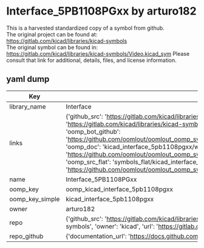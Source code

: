 # Interface_5PB1108PGxx by arturo182  
This is a harvested standardized copy of a symbol from github.  
The original project can be found at:  
https://gitlab.com/kicad/libraries/kicad-symbols  
The original symbol can be found in:
https://gitlab.com/kicad/libraries/kicad-symbols/Video.kicad_sym
Please consult that link for additional, details, files, and license information.  
## yaml dump  
| Key | Value |  
| --- | --- |  
| library_name | Interface |  
| links | {'github_src': 'https://gitlab.com/kicad/libraries/kicad-symbols/Video.kicad_sym', 'github_src_repo': 'https://gitlab.com/kicad/libraries/kicad-symbols', 'oomp_bot': 'kicad_interface_5pb1108pgxx/working', 'oomp_bot_github': 'https://github.com/oomlout/oomlout_oomp_symbol_bot/tree/main/kicad_interface_5pb1108pgxx/working', 'oomp_doc': 'kicad_interface_5pb1108pgxx/working', 'oomp_doc_github': 'https://github.com/oomlout/oomlout_oomp_symbol_doc/tree/main/kicad_interface_5pb1108pgxx/working', 'oomp_src_flat': 'symbols_flat/kicad_interface_5pb1108pgxx/working', 'oomp_src_flat_github': 'https://github.com/oomlout/oomlout_oomp_symbol_src/tree/main/kicad_interface_5pb1108pgxx/working'} |  
| name | Interface_5PB1108PGxx |  
| oomp_key | oomp_kicad_interface_5pb1108pgxx |  
| oomp_key_simple | kicad_interface_5pb1108pgxx |  
| owner | arturo182 |  
| repo | {'github_src': 'https://gitlab.com/kicad/libraries/kicad-symbols/Video.kicad_sym', 'name': 'libraries/kicad-symbols', 'owner': 'kicad', 'url': 'https://gitlab.com/kicad/libraries/kicad-symbols'} |  
| repo_github | {'documentation_url': 'https://docs.github.com/rest/repos/repos#get-a-repository', 'message': 'Not Found'} |  

